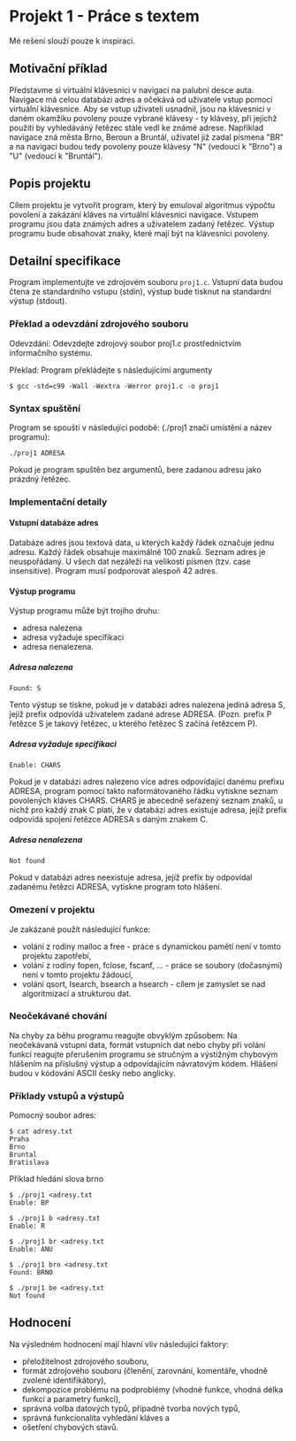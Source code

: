 # Projekt 1 - Práce s textem

Mé rešení slouží pouze k inspiraci.

## Motivační příklad

Představme si virtuální klávesnici v navigaci na palubní desce auta. Navigace má celou databázi adres a očekává od uživatele vstup pomocí virtuální klávesnice. Aby se vstup uživateli usnadnil, jsou na klávesnici v daném okamžiku povoleny pouze vybrané klávesy - ty klávesy, při jejichž použití by vyhledáváný řetězec stále vedl ke známé adrese. Například navigace zná města Brno, Beroun a Bruntál, uživatel již zadal písmena "BR" a na navigaci budou tedy povoleny pouze klávesy "N" (vedoucí k "Brno") a "U" (vedoucí k "Bruntál").

## Popis projektu

Cílem projektu je vytvořit program, který by emuloval algoritmus výpočtu povolení a zakázání kláves na virtuální klávesnici navigace. Vstupem programu jsou data známých adres a uživatelem zadaný řetězec. Výstup programu bude obsahovat znaky, které mají být na klávesnici povoleny.

## Detailní specifikace

Program implementujte ve zdrojovém souboru `proj1.c`. Vstupní data budou čtena ze standardního vstupu (stdin), výstup bude tisknut na standardní výstup (stdout).

### Překlad a odevzdání zdrojového souboru

Odevzdání: Odevzdejte zdrojový soubor proj1.c prostřednictvím informačního systému.

Překlad: Program překládejte s následujícími argumenty

```
$ gcc -std=c99 -Wall -Wextra -Werror proj1.c -o proj1
```

### Syntax spuštění

Program se spouští v následující podobě: (./proj1 značí umístění a název programu):

```
./proj1 ADRESA
```
Pokud je program spuštěn bez argumentů, bere zadanou adresu jako prázdný řetězec.

### Implementační detaily
#### Vstupní databáze adres

Databáze adres jsou textová data, u kterých každý řádek označuje jednu adresu. Každý řádek obsahuje maximálně 100 znaků. Seznam adres je neuspořádaný. U všech dat nezáleží na velikosti písmen (tzv. case insensitive). Program musí podporovat alespoň 42 adres.

#### Výstup programu
Výstup programu může být trojího druhu:

- adresa nalezena
- adresa vyžaduje specifikaci
- adresa nenalezena.

##### Adresa nalezena
```
Found: S
```
Tento výstup se tiskne, pokud je v databázi adres nalezena jediná adresa S, jejíž prefix odpovídá uživatelem zadané adrese ADRESA. (Pozn. prefix P řetězce S je takový řetězec, u kterého řetězec S začíná řetězcem P).

##### Adresa vyžaduje specifikaci
```
Enable: CHARS
```
Pokud je v databázi adres nalezeno více adres odpovídající danému prefixu ADRESA, program pomocí takto naformátovaného řádku vytiskne seznam povolených kláves CHARS. CHARS je abecedně seřazený seznam znaků, u nichž pro každý znak C platí, že v databázi adres existuje adresa, jejíž prefix odpovídá spojení řetězce ADRESA s daným znakem C.

##### Adresa nenalezena
```
Not found
```
Pokud v databázi adres neexistuje adresa, jejíž prefix by odpovídal zadanému řetězci ADRESA, vytiskne program toto hlášení.

### Omezení v projektu
Je zakázané použít následující funkce:

- volání z rodiny malloc a free - práce s dynamickou pamětí není v tomto projektu zapotřebí,
- volání z rodiny fopen, fclose, fscanf, ... - práce se soubory (dočasnými) není v tomto projektu žádoucí,
- volání qsort, lsearch, bsearch a hsearch - cílem je zamyslet se nad algoritmizací a strukturou dat.

### Neočekávané chování

Na chyby za běhu programu reagujte obvyklým způsobem: Na neočekávaná vstupní data, formát vstupních dat nebo chyby při volání funkcí reagujte přerušením programu se stručným a výstižným chybovým hlášením na příslušný výstup a odpovídajícím návratovým kódem. Hlášení budou v kódování ASCII česky nebo anglicky.

### Příklady vstupů a výstupů

Pomocný soubor adres:

```
$ cat adresy.txt
Praha
Brno
Bruntal
Bratislava
```
Příklad hledání slova brno

```
$ ./proj1 <adresy.txt
Enable: BP
```
```
$ ./proj1 b <adresy.txt
Enable: R
```
```
$ ./proj1 br <adresy.txt
Enable: ANU
```
```
$ ./proj1 brn <adresy.txt
Found: BRNO
```
```
$ ./proj1 be <adresy.txt
Not found
```

## Hodnocení
Na výsledném hodnocení mají hlavní vliv následující faktory:

- přeložitelnost zdrojového souboru,
- formát zdrojového souboru (členění, zarovnání, komentáře, vhodně zvolené identifikátory),
- dekompozice problému na podproblémy (vhodné funkce, vhodná délka funkcí a parametry funkcí),
- správná volba datových typů, případně tvorba nových typů,
- správná funkcionalita vyhledání kláves a
- ošetření chybových stavů.
